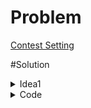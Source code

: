 # Problem
[Contest Setting](https://www.hackerrank.com/contests/srbd-code-contest-2023-round-1/challenges/contest-setting-1)

#Solution
<details>
<Summary>Idea1</Summary>
We can just do a binary search on the value of $m$ to find the maximum value of $m$. After that, we can say, $N = 2^m$
</details>
<details>
<Summary>Code</Summary>
```cpp
#include <bits/stdc++.h>
using namespace std;
typedef long long ll;
const ll INF = 1e9;

// Binary Search

void solve() 
{   
    ll B, y; cin >> B >> y;
    ll low = 0, high = INF;
    ll ans=0;
    while(low<=high)
    {
        ll mid = (low+high)/2;
        ll a =mid/2;
        ll b = mid-a;
        if(mid*y+a*a+b*b<=B)
        {
            ans=mid;
            low=mid+1;
        }
        else high=mid-1;
    }
    cout<<(1ll<<ans)<<'\n';
}

signed main() 
{
    ios_base::sync_with_stdio(0), cin.tie(0);
    int T = 1;
    cin >> T;
    for(int t = 1; t <= T; t++) {
        solve();
    }
}
```
</details>

